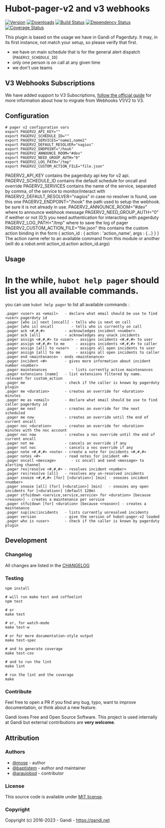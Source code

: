 Hubot-pager-v2 and v3 webhooks
==================

[![Version](https://img.shields.io/npm/v/hubot-pager-v2.svg)](https://www.npmjs.com/package/hubot-pager-v2)
[![Downloads](https://img.shields.io/npm/dt/hubot-pager-v2.svg)](https://www.npmjs.com/package/hubot-pager-v2)
[![Build Status](https://img.shields.io/travis/Gandi/hubot-pager-v2.svg)](https://travis-ci.org/Gandi/hubot-pager-v2)
[![Dependency Status](https://gemnasium.com/Gandi/hubot-pager-v2.svg)](https://gemnasium.com/Gandi/hubot-pager-v2)
[![Coverage Status](http://img.shields.io/codeclimate/coverage/github/Gandi/hubot-pager-v2.svg)](https://codeclimate.com/github/Gandi/hubot-pager-v2/coverage)

This plugin is based on the usage we have in Gandi of Pagerduty. It may, in its first instance, not match your setup, so please verify that first.

- we have on main schedule that is for the general alert dispatch (`PAGERV2_SCHEDULE_ID`)
- only one person is on call at any given time
- we don't use teams

V3 Webhooks Subscriptions
-----------
We have added support to V3 Subscriptions, [follow the official guide](https://support.pagerduty.com/docs/webhooks#migrating-from-v1v2-generic-extensions-to-v3-webhook-subscriptions) for more information about how to migrate from Webhooks V1/V2 to V3.


Configuration
---------------

    # pager v2 configuration vars
    export PAGERV2_API_KEY=""
    export PAGERV2_SCHEDULE_ID=""
    export PAGERV2_SERVICES="name1,name2"
    export PAGERV2_DEFAULT_RESOLVER="nagios"
    export PAGERV2_ENDPOINT="/hook"
    export PAGERV2_ANNOUNCE_ROOM="#dev"
    export PAGERV2_NEED_GROUP_AUTH="0"
    export PAGERV2_LOG_PATH="/tmp"
    export PAGERV2_CUSTOM_ACTION_FILE="file.json"


PAGERV2_API_KEY contains the pagerduty api key for v2 api.
PAGERV2_SCHEDULE_ID contains the default schedule for oncall and override
PAGERV2_SERVICES contains the name of the service, separated by comma, of the service to monitor/interact with
PAGERV2_DEFAULT_RESOLVER="nagios" in case no resolver is found, use this one
PAGERV2_ENDPOINT="/hook" the path used to setup the webhook. be sure it is not already in use.
PAGERV2_ANNOUNCE_ROOM="#dev" where to announce webhook message
PAGERV2_NEED_GROUP_AUTH="0" if weither or not (0,1) you need authentication for interacting with pagerduty
PAGERV2_LOG_PATH="/tmp" where to save the log of pager
PAGERV2_CUSTOM_ACTION_FILE="file.json" this contains the custom action binding in the form { action_id : { action : 'action_name', args : {...} } } The action name refer to an available command from this module or another (will do a robot.emit action_id.action action_id.args)



Usage
--------

In the while, `hubot help pager` should list you all available commands.
=======
you can use `hubot help pager` to list all available commands :

    .pager <user> as <email>   - declare what email should be use to find <user> pagerduty id
    .pager [who is] next [oncall] - tells who is next on call
    .pager [who is] oncall        - tells who is currently on call
    .pager ack <#,#,#>         - acknowledges incident <number>
    .pager ack [all]           - acknowledges any unack incidents
    .pager assign <#,#,#> to <user> - assigns incidents <#,#,#> to user
    .pager assign <#,#,#> to me     - assigns incidents <#,#,#> to caller
    .pager assign [all] to <user>   - assigns all open incidents to user
    .pager assign [all] to me       - assigns all open incidents to caller
    .pager end <maintenance> - ends <maintenance>
    .pager incident <#>        - gives more information about incident number <number>
    .pager maintenances           - lists currently active maintenances
    .pager extensions [name]   - list extensions filtered by name. relevant for custom_action
    .pager me                  - check if the caller is known by pagerduty plugin
    .pager me <duration>       - creates an override for <duration> minutes
    .pager me as <email>       - declare what email should be use to find caller pagerduty id
    .pager me next             - creates an override for the next scheduled
    .pager me now              - creates an override until the end of current oncall
    .pager noc <duration>      - creates an override for <duration> minutes with the noc account
    .pager noc now             - creates a noc override until the end of current oncall
    .pager not me              - cancels an override if any
    .pager not noc             - cancels a noc override if any
    .pager note <#,#,#> <note> - create a note for incidents <#,#,#>
    .pager notes <#>           - read notes for incident <#>
    .pager oncall <message>       - cc oncall and send <message> to alerting channel
    .pager res|resolve <#,#,#> - resolves incident <number>
    .pager res|resolve [all]   - resolves any un-resolved incidents
    .pager snooze <#,#,#> [for] [<duration>] [min] - snoozes incident <number>
    .pager snooze [all] [for] [<duration>] [min]   - snoozes any open incidents for [<duration>] (default 120m)
    .pager stfu|down <service,service,service> for <duration> [because <reason>] - creates a maintenance per service
    .pager stfu|down [for] <duration> [because <reason>] - creates a maintenance
    .pager sup|inc|incidents   - lists currently unresolved incidents
    .pager version             - give the version of hubot-pager-v2 loaded
    .pager who is <user>       - check if the caller is known by pagerduty plugin 

Development
--------------

### Changelog

All changes are listed in the [CHANGELOG](CHANGELOG.md)

### Testing

    npm install

    # will run make test and coffeelint
    npm test 
    
    # or
    make test
    
    # or, for watch-mode
    make test-w

    # or for more documentation-style output
    make test-spec

    # and to generate coverage
    make test-cov

    # and to run the lint
    make lint

    # run the lint and the coverage
    make


### Contribute

Feel free to open a PR if you find any bug, typo, want to improve documentation, or think about a new feature. 

Gandi loves Free and Open Source Software. This project is used internally at Gandi but external contributions are **very welcome**. 

Attribution
-----------

### Authors

- [@mose](https://github.com/mose) - author
- [@baptistem](https://github.com/baptistem) - author and maintainer
- [@araujobsd](https://github.com/araujobsd) - contributor

### License

This source code is available under [MIT license](LICENSE).

### Copyright

Copyright (c) 2016-2023 - Gandi - https://gandi.net
